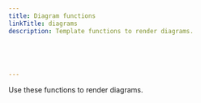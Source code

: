 ```yaml
---
title: Diagram functions
linkTitle: diagrams
description: Template functions to render diagrams.



  

---
```


Use these functions to render diagrams.
